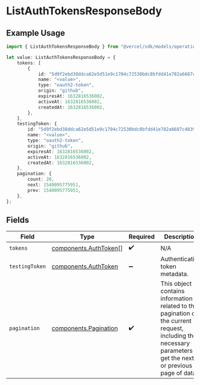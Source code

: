 # ListAuthTokensResponseBody

## Example Usage

```typescript
import { ListAuthTokensResponseBody } from "@vercel/sdk/models/operations";

let value: ListAuthTokensResponseBody = {
    tokens: [
        {
            id: "5d9f2ebd38ddca62e5d51e9c1704c72530bdc8bfdd41e782a6687c48399e8391",
            name: "<value>",
            type: "oauth2-token",
            origin: "github",
            expiresAt: 1632816536002,
            activeAt: 1632816536002,
            createdAt: 1632816536002,
        },
    ],
    testingToken: {
        id: "5d9f2ebd38ddca62e5d51e9c1704c72530bdc8bfdd41e782a6687c48399e8391",
        name: "<value>",
        type: "oauth2-token",
        origin: "github",
        expiresAt: 1632816536002,
        activeAt: 1632816536002,
        createdAt: 1632816536002,
    },
    pagination: {
        count: 20,
        next: 1540095775951,
        prev: 1540095775951,
    },
};
```

## Fields

| Field                                                                                                                                                           | Type                                                                                                                                                            | Required                                                                                                                                                        | Description                                                                                                                                                     |
| --------------------------------------------------------------------------------------------------------------------------------------------------------------- | --------------------------------------------------------------------------------------------------------------------------------------------------------------- | --------------------------------------------------------------------------------------------------------------------------------------------------------------- | --------------------------------------------------------------------------------------------------------------------------------------------------------------- |
| `tokens`                                                                                                                                                        | [components.AuthToken](../../models/components/authtoken.md)[]                                                                                                  | :heavy_check_mark:                                                                                                                                              | N/A                                                                                                                                                             |
| `testingToken`                                                                                                                                                  | [components.AuthToken](../../models/components/authtoken.md)                                                                                                    | :heavy_minus_sign:                                                                                                                                              | Authentication token metadata.                                                                                                                                  |
| `pagination`                                                                                                                                                    | [components.Pagination](../../models/components/pagination.md)                                                                                                  | :heavy_check_mark:                                                                                                                                              | This object contains information related to the pagination of the current request, including the necessary parameters to get the next or previous page of data. |